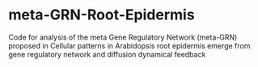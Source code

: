 # meta-GRN-Root-Epidermis

Code for analysis of the meta Gene Regulatory Network (meta-GRN) proposed in 
Cellular patterns in Arabidopsis root epidermis emerge from gene regulatory network and diffusion dynamical feedback
